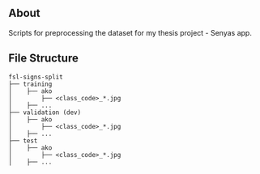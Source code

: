 ## About
Scripts for preprocessing the dataset for my thesis project - Senyas app.

## File Structure

```
fsl-signs-split
├── training
│    ├── ako
│        ├── <class_code>_*.jpg
│    ├── ...
├── validation (dev)
│    ├── ako
│        ├── <class_code>_*.jpg
│    ├── ...
├── test
│    ├── ako
│        ├── <class_code>_*.jpg
│    ├── ...
```